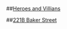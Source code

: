 ##[Heroes and Villians](https://LeahSmyth.github.io/heroes-and-villians/index.html) 

##[221B Baker Street](https://LeahSmyth.github.io/heroes-and-villians/index1.html)
